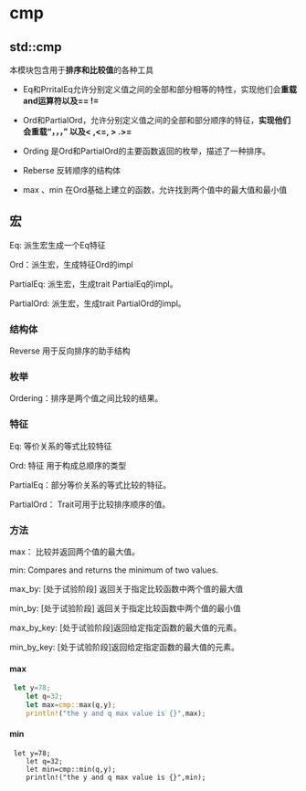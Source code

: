 # cmp



## std::cmp

本模块包含用于**排序和比较值**的各种工具

- Eq和PrritalEq允许分别定义值之间的全部和部分相等的特性，实现他们会**重载and运算符以及== !=**

- Ord和PartialOrd，允许分别定义值之间的全部和部分顺序的特征，**实现他们会重载“，，，”   以及< ,<=, > .>=** 
- Ording 是Ord和PartialOrd的主要函数返回的枚举，描述了一种排序。
- Reberse 反转顺序的结构体
- max 、min 在Ord基础上建立的函数，允许找到两个值中的最大值和最小值



## 宏

Eq: 派生宏生成一个Eq特征

Ord：派生宏，生成特征Ord的impl

PartialEq: 派生宏，生成trait PartialEq的impl。

PartialOrd:  派生宏，生成trait PartialOrd的impl。

### 结构体

Reverse   用于反向排序的助手结构

### 枚举

Ordering：排序是两个值之间比较的结果。

### 特征

Eq: 等价关系的等式比较特征

Ord: 特征 用于构成总顺序的类型

PartialEq：部分等价关系的等式比较的特征。

PartialOrd： Trait可用于比较排序顺序的值。

### 方法

max： 比较并返回两个值的最大值。

min:   Compares and returns the minimum of two values.

max_by: [处于试验阶段] 返回关于指定比较函数中两个值的最大值

min_by: [处于试验阶段] 返回关于指定比较函数中两个值的最小值

max_by_key: [处于试验阶段]返回给定指定函数的最大值的元素。

min_by_key: [处于试验阶段]返回给定指定函数的最大值的元素。

#### max

```rust
 let y=78;
    let q=32;
    let max=cmp::max(q,y);
    println!("the y and q max value is {}",max);
```

#### min

```
 let y=78;
    let q=32;
    let min=cmp::min(q,y);
    println!("the y and q max value is {}",min);
```

